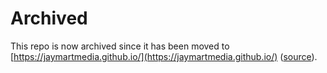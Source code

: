 # Archived

This repo is now archived since it has been moved to [https://jaymartmedia.github.io/](https://jaymartmedia.github.io/) ([source](https://github.com/JayMartMedia/jaymartmedia.github.io/tree/main/docs/helpful-commands)).

<!--# Helpful Commands
A list of helpful commands I forget every day 😁

## CLI Tools
- [FFMPEG](./ffmpeg.md) - video/audio conversion
- [Git](./git.md) - source control
- [GPG](./gpg.md) - file encryption
- [NGINX](./nginx.md) - web server
- [NMAP](./nmap.md) - tool for mapping/debugging networks
- [SSH](./ssh.md) - securely connect to remote machine
- [TMUX](./tmux.md) - terminal session/window/pane manager

## Containerization
- [Docker/Docker Compose](./docker.md) - containerize applications
- [Kubernetes](./kubernetes.md) - manage containers

## IDE/Text Editor
- [VIM](./vim.md) - lightweight text editor often installed by default
- [Visual Studio](./visual-studio.md) - good IDE for C# projects
- [VSCode](./vscode.md) - good general purpose IDE

## Language Specific
- [.NET](./dotnet.md) - C# framework
- [Angular](./angular.md) - frontend TS framework
- [Node and NPM](./node-and-npm.md) - server-side JS/TS engine and package manager
- [NPM Packages](./npm-packages.md) - specific NPM packages that are useful in CLI
- [PostgreSQL](./postgresql.md) - open source, relational database

## OS
- [Linux/Unix](./linux-unix.md) - popular server OS and for IT peoples
- [Windows](./windows.md) - popular desktop OS
-->
